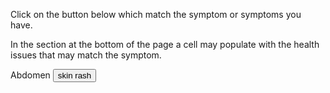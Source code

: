 
<head>
 <meta charset="utf-8">
 <meta name="viewport" content="width=device-width, initial-scale=1.0">
<title>Symptom Checker</title>

</head>

<body>

<p>Click on the button below which match the symptom or symptoms you have.</p>
<p>In the section at the bottom of the page a cell may populate with the health issues that may match the symptom.</p>

<p>Abdomen<span>
<input value="skin rash" type="button" onClick="document.symptom.ScarletFever.value='Scarlet fever'">
</span></p>

</body>
